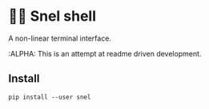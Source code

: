 # 🐌🐚 Snel shell

A non-linear terminal interface.

:ALPHA: This is an attempt at readme driven development.

## Install

    pip install --user snel
